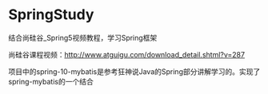 # SpringStudy
结合尚硅谷_Spring5视频教程，学习Spring框架

尚硅谷课程视频：http://www.atguigu.com/download_detail.shtml?v=287

项目中的spring-10-mybatis是参考狂神说Java的Spring部分讲解学习的。实现了spring-mybatis的一个结合
